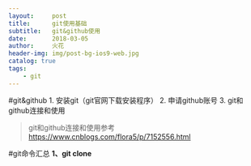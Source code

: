 ```yaml
---
layout:     post
title:      git使用基础
subtitle:   git&github使用
date:       2018-03-05
author:     火花
header-img: img/post-bg-ios9-web.jpg
catalog: true
tags:
    - git
---
```

#git&github
    1. 安装git（git官网下载安装程序）
    2. 申请github账号
    3. git和github连接和使用


>git和github连接和使用参考<https://www.cnblogs.com/flora5/p/7152556.html>

#git命令汇总
**1、git clone**

